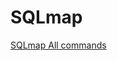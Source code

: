 # SQLmap

<a href="https://github.com/bhunterex/toolsguide/blob/main/sqlmap.md"> SQLmap All commands </a>
